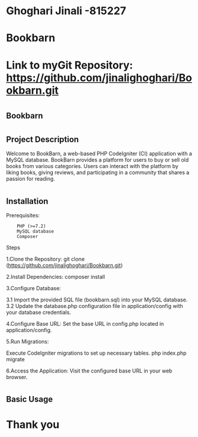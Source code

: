 # Ghoghari Jinali -815227
#
# Bookbarn
#
# Link to myGit Repository: https://github.com/jinalighoghari/Bookbarn.git
#
## Bookbarn
#
## Project Description
Welcome to BookBarn, a web-based PHP CodeIgniter (CI) application with a MySQL database. BookBarn provides a platform for users to buy or sell old books from various categories. Users can interact with the platform by liking books, giving reviews, and participating in a community that shares a passion for reading.
# 
## Installation
Prerequisites:

        PHP (>=7.2)
        MySQL database
        Composer
Steps

1.Clone the Repository:
git clone (https://github.com/jinalighoghari/Bookbarn.git)

2.Install Dependencies:
composer install

3.Configure Database:

3.1 Import the provided SQL file (bookbarn.sql) into your MySQL database.
3.2 Update the database.php configuration file in application/config with your database credentials.

4.Configure Base URL:
Set the base URL in config.php located in application/config.

5.Run Migrations:

Execute CodeIgniter migrations to set up necessary tables.
php index.php migrate

6.Access the Application:
Visit the configured base URL in your web browser.
# 
## Basic Usage
# Thank you 
